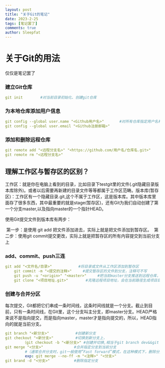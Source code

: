 ```yaml
---
layout: post
title: "关于Git的笔记"
date: 2023-2-25
tags: [笔记罢了]
comments: true
author: Sleepfat
---
```


# 关于Git的用法

仅仅是笔记罢了



### 建立Git仓库

```yml
git init        #对当前目录初始化、创建git仓库
```



### 为本地仓库添加用户信息

```yml
git config --global user.name "<Github用户名>"       #对所有仓库指定用户名和邮箱
git config --global user.email "<Github注册邮箱>"
```



### 添加和删除远程仓库

```yml
git remote add "<远程分支名>" "<https://github.com/用户名/仓库名.git>"
git remote rm "<远程分支名>"
```



## 理解工作区与暂存区的区别？

​		工作区：就是你在电脑上看到的目录，比如目录下testgit里的文件(.git隐藏目录版本库除外)。或者以后需要再新建的目录文件等等都属于工作区范畴。
​		版本库(暂存区)：工作区有一个隐藏目录.git,这个不属于工作区，这是版本库。其中版本库里面存了很多东西，其中最重要的就是stage(暂存区)，还有Git为我们自动创建了第一个分支master,以及指向master的一个指针HEAD。

使用Git提交文件到版本库有两步：

​    第一步：是使用 git add 把文件添加进去，实际上就是把文件添加到暂存区。
​    第二步：使用git commit提交更改，实际上就是把暂存区的所有内容提交到当前分支上



### add、commit、push三连

```yml
git add "<文件名/目录>"            #将目录或文件从工作区添加到暂存区
    git commit -m "<提交的注释>"     #提交暂存区的文件到分支，注释可不写
    git push -u "<origin>" "<master>"	  #把当前master分支推送到远程仓库，参数<-u>:关联本地和远程仓库，仅第一push时使用
    git clone "<项目地址.git>"        #克隆远程项目地址，会在当前路径生成项目目录
```



### 创建与合并分区

​		每次提交，Git都把它们串成一条时间线，这条时间线就是一个分支。截止到目前，只有一条时间线，在Git里，这个分支叫主分支，即master分支。HEAD严格来说不是指向提交，而是指向master，master才是指向提交的，所以，HEAD指向的就是当前分支。

```yml
git branch "<新分支>"            #创建新分支
git checkout "<新分支>"          #切换到新分支上，
        （git checkout -b "<新分支>" #创建并切换,相当于git branch dev&&git checkout dev）
git merge "<分支>"              #合并指定分支到当前分支
         #（通常合并分支时，git一般使用”Fast forward”模式，在这种模式下，删除分支后，会丢掉分支信息，现在我们来使用带参数 -–no-ff来禁用”Fast forward”模式）
         exp: git merge --no-ff -m "<注释>" "<分支>"
git brand -d "<分支>"           #删除指定分支
```












